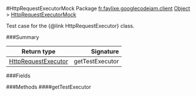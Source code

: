 #HttpRequestExecutorMock
Package [fr.faylixe.googlecodejam.client](nullfr/faylixe/googlecodejam/client)
[Object]() > [HttpRequestExecutorMock]()

Test case for the {@link HttpRequestExecutor} class.

###Summary

Return type | Signature
--- | ---:
[HttpRequestExecutor]() | getTestExecutor

###Fields

###Methods
####getTestExecutor

